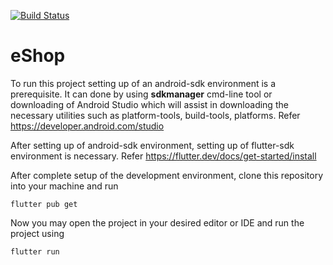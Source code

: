 [![Build Status](https://www.travis-ci.com/LeonEstrak/eShop.svg?branch=master)](https://www.travis-ci.com/LeonEstrak/eShop)

# eShop

To run this project setting up of an android-sdk environment is a prerequisite. It can done by using **sdkmanager** cmd-line tool or downloading of Android Studio which will assist in downloading the necessary utilities such as platform-tools, build-tools, platforms. Refer https://developer.android.com/studio

After setting up of android-sdk environment, setting up of flutter-sdk environment is necessary.
Refer https://flutter.dev/docs/get-started/install

After complete setup of the development environment, clone this repository into your machine and run

    flutter pub get

Now you may open the project in your desired editor or IDE and run the project using

    flutter run
